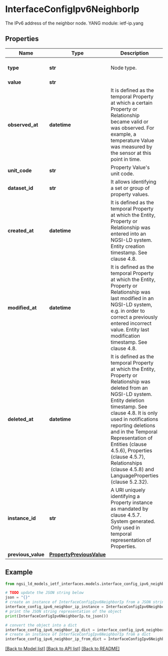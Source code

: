 # InterfaceConfigIpv6NeighborIp

The IPv6 address of the neighbor node.  YANG module: ietf-ip.yang 

## Properties

Name | Type | Description | Notes
------------ | ------------- | ------------- | -------------
**type** | **str** | Node type.  | [optional] [default to 'Property']
**value** | **str** |  | 
**observed_at** | **datetime** | It is defined as the temporal Property at which a certain Property or Relationship became valid or was observed. For example, a temperature Value was measured by the sensor at this point in time.  | [optional] 
**unit_code** | **str** | Property Value&#39;s unit code.  | [optional] 
**dataset_id** | **str** | It allows identifying a set or group of property values.  | [optional] 
**created_at** | **datetime** | It is defined as the temporal Property at which the Entity, Property or Relationship was entered into an NGSI-LD system.  Entity creation timestamp. See clause 4.8.  | [optional] 
**modified_at** | **datetime** | It is defined as the temporal Property at which the Entity, Property or Relationship was last modified in an NGSI-LD system, e.g. in order to correct a previously entered incorrect value.  Entity last modification timestamp. See clause 4.8.  | [optional] 
**deleted_at** | **datetime** | It is defined as the temporal Property at which the Entity, Property or Relationship was deleted from an NGSI-LD system.  Entity deletion timestamp. See clause 4.8. It is only used in notifications reporting deletions and in the Temporal Representation of Entities (clause 4.5.6), Properties (clause 4.5.7), Relationships (clause 4.5.8) and LanguageProperties (clause 5.2.32).  | [optional] 
**instance_id** | **str** | A URI uniquely identifying a Property instance as  mandated by clause 4.5.7. System generated. Only used in temporal representation of Properties.  | [optional] [readonly] 
**previous_value** | [**PropertyPreviousValue**](PropertyPreviousValue.md) |  | [optional] 

## Example

```python
from ngsi_ld_models_ietf_interfaces.models.interface_config_ipv6_neighbor_ip import InterfaceConfigIpv6NeighborIp

# TODO update the JSON string below
json = "{}"
# create an instance of InterfaceConfigIpv6NeighborIp from a JSON string
interface_config_ipv6_neighbor_ip_instance = InterfaceConfigIpv6NeighborIp.from_json(json)
# print the JSON string representation of the object
print(InterfaceConfigIpv6NeighborIp.to_json())

# convert the object into a dict
interface_config_ipv6_neighbor_ip_dict = interface_config_ipv6_neighbor_ip_instance.to_dict()
# create an instance of InterfaceConfigIpv6NeighborIp from a dict
interface_config_ipv6_neighbor_ip_from_dict = InterfaceConfigIpv6NeighborIp.from_dict(interface_config_ipv6_neighbor_ip_dict)
```
[[Back to Model list]](../README.md#documentation-for-models) [[Back to API list]](../README.md#documentation-for-api-endpoints) [[Back to README]](../README.md)


